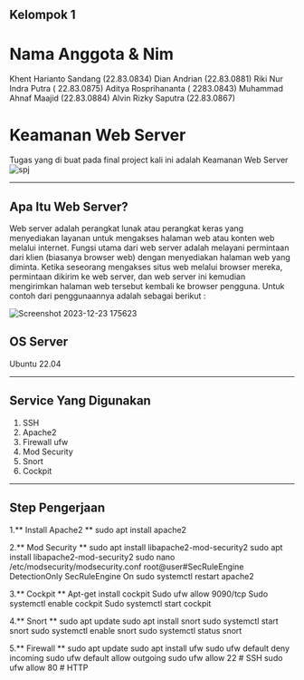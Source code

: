 ## Kelompok 1 ##
# Nama Anggota & Nim #
Khent Harianto Sandang (22.83.0834)
Dian Andrian (22.83.0881)
Riki Nur Indra Putra ( 22.83.0875)
Aditya Rosprihananta ( 2283.0843)
Muhammad Ahnaf Maajid (22.83.0884)
Alvin Rizky Saputra (22.83.0867)
#  Keamanan Web Server #
Tugas yang di buat pada final project kali ini adalah Keamanan Web Server
![spj](https://github.com/Xzhacts-Crew/OneTeam-SPJ/assets/148695999/1556cfa9-141a-4366-b6d6-f8fceae24c4f)

***

## Apa Itu Web Server? ##
Web server adalah perangkat lunak atau perangkat keras yang menyediakan layanan untuk mengakses halaman web atau konten web melalui internet. Fungsi utama dari web server adalah melayani permintaan dari klien (biasanya browser web) dengan menyediakan halaman web yang diminta. Ketika seseorang mengakses situs web melalui browser mereka, permintaan dikirim ke web server, dan web server ini kemudian mengirimkan halaman web tersebut kembali ke browser pengguna. Untuk contoh dari penggunaannya adalah sebagai berikut :

![Screenshot 2023-12-23 175623](https://github.com/alvingg666/FP/assets/148695999/0222ae1b-9e02-420a-a06f-146650b1bccb)






## OS Server ##
Ubuntu 22.04
***


## Service Yang Digunakan ##
1. SSH 
2. Apache2
3. Firewall ufw
4. Mod Security
5. Snort
6. Cockpit
***


## Step Pengerjaan #
1.** Install Apache2 **
sudo apt install apache2

2.** Mod Security **
sudo apt install libapache2-mod-security2
sudo apt install libapache2-mod-security2
sudo nano /etc/modsecurity/modsecurity.conf
root@user#SecRuleEngine DetectionOnly 
SecRuleEngine On
sudo systemctl restart apache2

3.** Cockpit **
Apt-get install cockpit
Sudo ufw allow 9090/tcp
Sudo systemctl enable cockpit
Sudo systemctl start cockpit

4.**  Snort **
sudo apt update
sudo apt install snort
sudo systemctl start snort
sudo systemctl enable snort
sudo systemctl status snort


5.** Firewall **
sudo apt update
sudo apt install ufw
sudo ufw default deny incoming
sudo ufw default allow outgoing
sudo ufw allow 22  # SSH
sudo ufw allow 80  # HTTP






